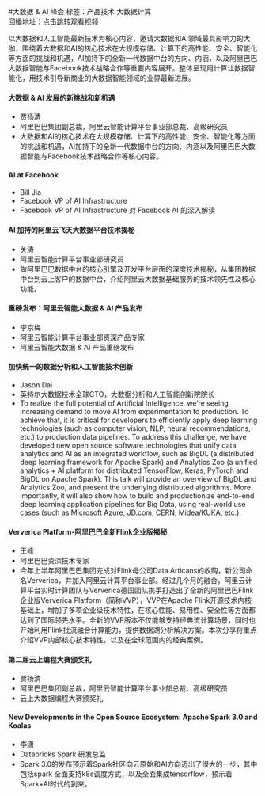 #大数据 & AI 峰会标签：<kbd>产品技术</kbd> <kbd>大数据计算</kbd><br>回播地址：[点击跳转观看视频]()以大数据和人工智能最新技术为核心内容，邀请大数据和AI领域最具影响力的大咖，围绕着大数据和AI的核心技术在大规模存储、计算下的高性能、安全、智能化等方面的挑战和机遇，AI加持下的全新一代数据中台的方向、内涵，以及阿里巴巴大数据智能与Facebook技术战略合作等重要内容展开。整体呈现用计算让数据智能化，用技术引导新商业的大数据智能领域的业界最新进展。#### 大数据 & AI 发展的新挑战和新机遇* 贾扬清* 阿里巴巴集团副总裁，阿里云智能计算平台事业部总裁、高级研究员*  大数据和AI的核心技术在大规模存储、计算下的高性能、安全、智能化等方面的挑战和机遇，AI加持下的全新一代数据中台的方向、内涵以及阿里巴巴大数据智能与Facebook技术战略合作等核心内容。#### AI at Facebook* Bill Jia*  Facebook VP of AI Infrastructure* Facebook VP of AI Infrastructure 对 Facebook AI 的深入解读#### AI 加持的阿里云飞天大数据平台技术揭秘* 关涛* 阿里云智能计算平台事业部研究员*  做阿里巴巴数据中台的核心引擎及开发平台层面的深度技术揭秘，从集团数据中台到云上客户的数据中台，介绍阿里云大数据基础服务的技术领先性及核心功能。#### 重磅发布：阿里云智能大数据 & AI 产品发布* 李京梅* 阿里云智能计算平台事业部资深产品专家* 阿里云智能大数据 & AI 产品重磅发布#### 加快统一的数据分析和人工智能技术创新* Jason Dai* 英特尔大数据技术全球CTO，大数据分析和人工智能创新院院长*  To realize the full potential of Artificial Intelligence, we’re seeing increasing demand to move AI from experimentation to production. To achieve that, it is critical for developers to efficiently apply deep learning technologies (such as computer vision, NLP, neural recommendations, etc.) to production data pipelines. To address this challenge, we have developed new open source software technologies that unify data analytics and AI as an integrated workflow, such as BigDL (a distributed deep learning framework for Apache Spark) and Analytics Zoo (a unified analytics + AI platform for distributed TensorFlow, Keras, PyTorch and BigDL on Apache Spark). This talk will provide an overview of BigDL and Analytics Zoo, and present the underlying distributed algorithms. More importantly, it will also show how to build and productionize end-to-end deep learning application pipelines for Big Data, using real-world use cases (such as Microsoft Azure, JD.com, CERN, Midea/KUKA, etc.).#### Ververica Platform-阿里巴巴全新Flink企业版揭秘* 王峰* 阿里巴巴资深技术专家*  今年上半年阿里巴巴集团完成对Flink母公司Data Articans的收购，新公司命名Ververica，并加入阿里云计算平台事业部。经过几个月的融合，阿里云计算平台实时计算团队与Ververica德国团队携手打造出了全新的阿里巴巴Flink企业版Ververica Platform（简称VVP），VVP在Apache Flink开源技术内核基础上，增加了多项企业级技术特性，在核心性能、易用性、安全性等方面都达到了国际领先水平。全新的VVP版本不仅能够支持经典流计算场景，同时也开始利用Flink批流融合计算能力，提供数据湖分析解决方案。本次分享将重点介绍VVP内部核心技术特性，以及在全球范围内的经典案例。#### 第二届云上编程大赛颁奖礼* 贾扬清* 阿里巴巴集团副总裁，阿里云智能计算平台事业部总裁、高级研究员* 云上大数据编程大赛颁奖礼#### New Developments in the Open Source Ecosystem: Apache Spark 3.0 and Koalas* 李潇* Databricks Spark 研发总监*  Spark 3.0的发布预示着Spark社区向云原始和AI方向迈出了很大的一步，其中包括spark 全面支持k8s调度方式，以及全面集成tensorflow，预示着Spark+AI时代的到来。